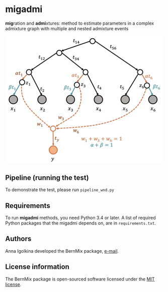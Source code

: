 # migadmi

**mig**ration and **admi**xtures: method to estimate parameters in a complex admixture graph with multiple and nested admixture events

![Parametrisation of an admixture](admixture_parameterization.png)

## Pipeline (running the test)

To demonstrate the test, please run `pipeline_wnd.py`


## Requirements

To run **migadmi** methods, you need Python 3.4 or later. A list of required Python packages that the migadmi depends on, are in `requirements.txt`.  


## Authors

Anna Igolkina developed the BernMix package, [e-mail](mailto:igolkinaanna11@gmail.com).    


## License information
The BernMix package is open-sourced software licensed under the [MIT license](https://opensource.org/licenses/MIT).

